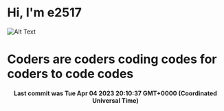 # Hi, I'm e2517

![Alt Text](https://github.com/E2517/e2517/blob/master/images/background.gif)

# Coders are coders coding codes for coders to code codes

<h4 align="center">Last commit was Tue Apr 04 2023 20:10:37 GMT+0000 (Coordinated Universal Time)</h4>
